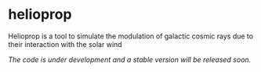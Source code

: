# helioprop
Helioprop is a tool to simulate the modulation of galactic cosmic rays due to their interaction with the solar wind

*The code is under development and a stable version will be released soon.*
